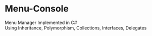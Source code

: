 # Menu-Console
Menu Manager Implemented in C# <br />
Using Inheritance, Polymorphism, Collections, Interfaces, Delegates
